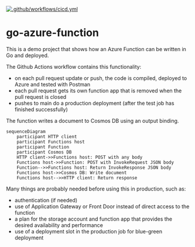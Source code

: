 [![.github/workflows/cicd.yml](https://github.com/tcwitte/go-azure-function/actions/workflows/cicd.yml/badge.svg)](https://github.com/tcwitte/go-azure-function/actions/workflows/cicd.yml)
# go-azure-function
This is a demo project that shows how an Azure Function can be written in Go and deployed.

The Github Actions workflow contains this functionality:
* on each pull request update or push, the code is compiled, deployed to Azure and tested with Postman
* each pull request gets its own function app that is removed when the pull request is closed
* pushes to main do a production deployment (after the test job has finished successfully)

The function writes a document to Cosmos DB using an output binding.

```mermaid
sequenceDiagram
    participant HTTP client
    participant Functions host
    participant Function
    participant Cosmos DB
    HTTP client->>Functions host: POST with any body
    Functions host->>Function: POST with InvokeRequest JSON body
    Function-->>Functions host: Return InvokeResponse JSON body
    Functions host->>Cosmos DB: Write document
    Functions host-->>HTTP client: Return response
```

Many things are probably needed before using this in production, such as:
* authentication (if needed)
* use of Application Gateway or Front Door instead of direct access to the function
* a plan for the storage account and function app that provides the desired availability and performance
* use of a deployment slot in the production job for blue-green deployment
